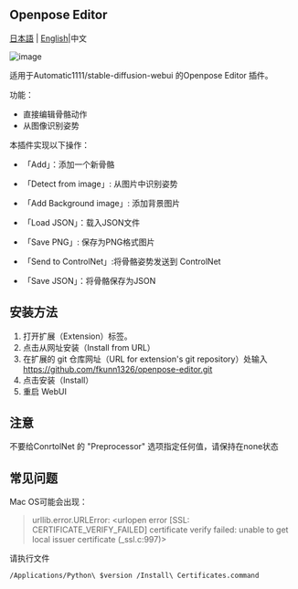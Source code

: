 ## Openpose Editor

[日本語](README.md) | [English](README.en.md)|中文

![image](https://user-images.githubusercontent.com/92153597/219921945-468b2e4f-a3a0-4d44-a923-13ceb0258ddc.png)

适用于Automatic1111/stable-diffusion-webui 的Openpose Editor 插件。

功能：
- 直接编辑骨骼动作
- 从图像识别姿势

本插件实现以下操作：

-  「Add」：添加一个新骨骼
-  「Detect from image」: 从图片中识别姿势
-  「Add Background image」: 添加背景图片
-  「Load JSON」：载入JSON文件

-  「Save PNG」: 保存为PNG格式图片
-  「Send to ControlNet」:将骨骼姿势发送到 ControlNet 
-  「Save JSON」：将骨骼保存为JSON
## 安装方法

1. 打开扩展（Extension）标签。
2. 点击从网址安装（Install from URL）
3. 在扩展的 git 仓库网址（URL for extension's git repository）处输入 https://github.com/fkunn1326/openpose-editor.git
4. 点击安装（Install）
5. 重启 WebUI
## 注意

不要给ConrtolNet 的 "Preprocessor" 选项指定任何值，请保持在none状态

## 常见问题
Mac OS可能会出现：
> urllib.error.URLError: <urlopen error [SSL: CERTIFICATE_VERIFY_FAILED] certificate verify failed: unable to get local issuer certificate (_ssl.c:997)>

请执行文件
```
/Applications/Python\ $version /Install\ Certificates.command
```
